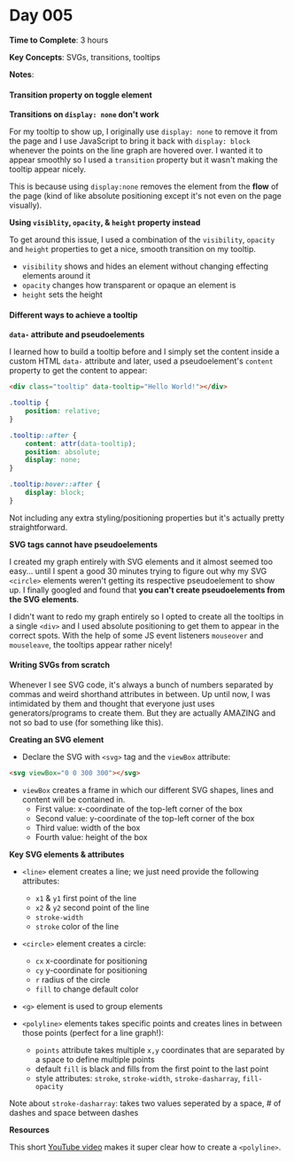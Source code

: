# Day 005

**Time to Complete**: 3 hours

**Key Concepts**: SVGs, transitions, tooltips

**Notes**:

#### Transition property on toggle element

**Transitions on `display: none` don't work**

For my tooltip to show up, I originally use `display: none` to remove it from the page and I use JavaScript to bring it back with `display: block` whenever the points on the line graph are hovered over. I wanted it to appear smoothly so I used a `transition` property but it wasn't making the tooltip appear nicely.

This is because using `display:none` removes the element from the **flow** of the page (kind of like absolute positioning except it's not even on the page visually).

**Using `visiblity`, `opacity`, & `height` property instead**

To get around this issue, I used a combination of the `visibility`, `opacity` and `height` properties to get a nice, smooth transition on my tooltip.

- `visibility` shows and hides an element without changing effecting elements around it
- `opacity` changes how transparent or opaque an element is
- `height` sets the height

#### Different ways to achieve a tooltip

**`data-` attribute and pseudoelements**

I learned how to build a tooltip before and I simply set the content inside a custom HTML `data-` attribute and later, used a pseudoelement's `content` property to get the content to appear:

```html
<div class="tooltip" data-tooltip="Hello World!"></div>
```

```css
.tooltip {
	position: relative;
}

.tooltip::after {
	content: attr(data-tooltip);
	position: absolute;
	display: none;
}

.tooltip:hover::after {
	display: block;
}
```

Not including any extra styling/positioning properties but it's actually pretty straightforward.

**SVG tags cannot have pseudoelements**

I created my graph entirely with SVG elements and it almost seemed too easy... until I spent a good 30 minutes trying to figure out why my SVG `<circle>` elements weren't getting its respective pseudoelement to show up. I finally googled and found that **you can't create pseudoelements from the SVG elements**.

I didn't want to redo my graph entirely so I opted to create all the tooltips in a single `<div>` and I used absolute positioning to get them to appear in the correct spots. With the help of some JS event listeners `mouseover` and `mouseleave`, the tooltips appear rather nicely!

#### Writing SVGs from scratch

Whenever I see SVG code, it's always a bunch of numbers separated by commas and weird shorthand attributes in between. Up until now, I was intimidated by them and thought that everyone just uses generators/programs to create them. But they are actually AMAZING and not so bad to use (for something like this).

**Creating an SVG element**

- Declare the SVG with `<svg>` tag and the `viewBox` attribute:

```html
<svg viewBox="0 0 300 300"></svg>
```

- `viewBox` creates a frame in which our different SVG shapes, lines and content will be contained in.
  - First value: x-coordinate of the top-left corner of the box
  - Second value: y-coordinate of the top-left corner of the box
  - Third value: width of the box
  - Fourth value: height of the box

**Key SVG elements & attributes**

- `<line>` element creates a line; we just need provide the following attributes:

  - `x1` & `y1` first point of the line
  - `x2` & `y2` second point of the line
  - `stroke-width`
  - `stroke` color of the line

- `<circle>` element creates a circle:

  - `cx` x-coordinate for positioning
  - `cy` y-coordinate for positioning
  - `r` radius of the circle
  - `fill` to change default color

- `<g>` element is used to group elements

- `<polyline>` elements takes specific points and creates lines in between those points (perfect for a line graph!):
  - `points` attribute takes multiple `x,y` coordinates that are separated by a space to define multiple points
  - default `fill` is black and fills from the first point to the last point
  - style attributes: `stroke`, `stroke-width`, `stroke-dasharray`, `fill-opacity`

Note about `stroke-dasharray`: takes two values seperated by a space, # of dashes and space between dashes

**Resources**

This short <a href="https://youtu.be/nhieMw1vegc?si=z-qJQR9oxWqcP8As">YouTube video</a> makes it super clear how to create a `<polyline>`.
